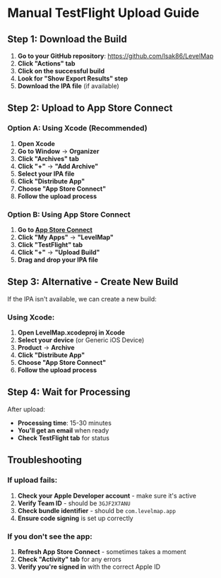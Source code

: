 # Manual TestFlight Upload Guide

## Step 1: Download the Build

1. **Go to your GitHub repository**: https://github.com/lsak86/LevelMap
2. **Click "Actions" tab**
3. **Click on the successful build**
4. **Look for "Show Export Results" step**
5. **Download the IPA file** (if available)

## Step 2: Upload to App Store Connect

### Option A: Using Xcode (Recommended)
1. **Open Xcode**
2. **Go to Window** → **Organizer**
3. **Click "Archives" tab**
4. **Click "+"** → **"Add Archive"**
5. **Select your IPA file**
6. **Click "Distribute App"**
7. **Choose "App Store Connect"**
8. **Follow the upload process**

### Option B: Using App Store Connect
1. **Go to [App Store Connect](https://appstoreconnect.apple.com)**
2. **Click "My Apps"** → **"LevelMap"**
3. **Click "TestFlight" tab**
4. **Click "+"** → **"Upload Build"**
5. **Drag and drop your IPA file**

## Step 3: Alternative - Create New Build

If the IPA isn't available, we can create a new build:

### Using Xcode:
1. **Open LevelMap.xcodeproj in Xcode**
2. **Select your device** (or Generic iOS Device)
3. **Product** → **Archive**
4. **Click "Distribute App"**
5. **Choose "App Store Connect"**
6. **Follow the upload process**

## Step 4: Wait for Processing

After upload:
- **Processing time**: 15-30 minutes
- **You'll get an email** when ready
- **Check TestFlight tab** for status

## Troubleshooting

### If upload fails:
1. **Check your Apple Developer account** - make sure it's active
2. **Verify Team ID** - should be `3GJF2X7ANU`
3. **Check bundle identifier** - should be `com.levelmap.app`
4. **Ensure code signing** is set up correctly

### If you don't see the app:
1. **Refresh App Store Connect** - sometimes takes a moment
2. **Check "Activity" tab** for any errors
3. **Verify you're signed in** with the correct Apple ID
